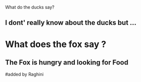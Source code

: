 What do the ducks say?

##  I dont' really know about the ducks but ...
# What does the fox say ?
## The Fox is hungry and looking for Food
#added by Raghini
